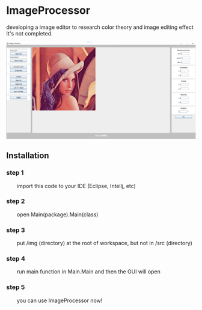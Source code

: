 # ImageProcessor
developing a image editor to research color theory and image editing effect  
It's not completed.  
  
![image](https://github.com/SNinjo/ImageProcessor/blob/main/img/github/screenshot.png)

## Installation

### step 1
&emsp;&emsp;import this code to your IDE (Eclipse, Intellj, etc)

### step 2
&emsp;&emsp;open Main(package).Main(class)

### step 3
&emsp;&emsp;put /img (directory) at the root of workspace, but not in /src (directory)

### step 4
&emsp;&emsp;run main function in Main.Main and then the GUI will open

### step 5
&emsp;&emsp;you can use ImageProcessor now!
